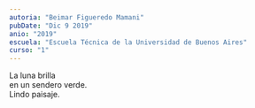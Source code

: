 ```yaml
---
autoria: "Beimar Figueredo Mamani"
pubDate: "Dic 9 2019"
anio: "2019"
escuela: "Escuela Técnica de la Universidad de Buenos Aires"
curso: "1"
---
```

La luna brilla\
en un sendero verde.\
Lindo paisaje.